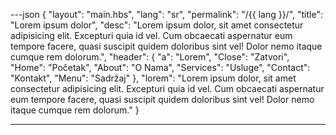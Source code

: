 ---json
{
  "layout": "main.hbs",
  "lang": "sr",
  "permalink": "/{{ lang }}/",
  "title": "Lorem ipsum dolor",
  "desc": "Lorem ipsum dolor, sit amet consectetur adipisicing elit. Excepturi quia id vel. Cum obcaecati aspernatur eum tempore facere, quasi suscipit quidem doloribus sint vel! Dolor nemo itaque cumque rem dolorum.",
  "header": {
    "a": "Lorem",
    "Close": "Zatvori",
    "Home": "Početak",
    "About": "O Nama",
    "Services": "Usluge",
    "Contact": "Kontakt",
    "Menu": "Sadržaj"
  },
  "lorem": "Lorem ipsum dolor, sit amet consectetur adipisicing elit. Excepturi quia id vel. Cum obcaecati aspernatur eum tempore facere, quasi suscipit quidem doloribus sint vel! Dolor nemo itaque cumque rem dolorum."
}

---

